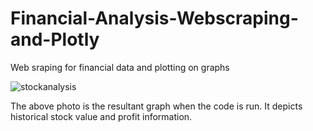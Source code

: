 # Financial-Analysis-Webscraping-and-Plotly
Web sraping for financial data and plotting on graphs

![stockanalysis](https://user-images.githubusercontent.com/101603780/169865168-40a94ea8-45b1-4bb8-94c6-e39ff74ce19d.png)

The above photo is the resultant graph when the code is run. It depicts historical stock value and profit information.

